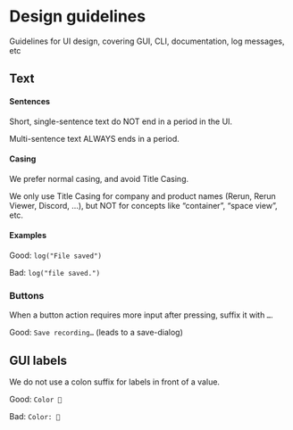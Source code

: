 # Design guidelines
Guidelines for UI design, covering GUI, CLI, documentation, log messages, etc

## Text
#### Sentences
Short, single-sentence text do NOT end in a period in the UI.

Multi-sentence text ALWAYS ends in a period.

#### Casing
We prefer normal casing, and avoid Title Casing.

We only use Title Casing for company and product names (Rerun, Rerun Viewer, Discord, …), but NOT for concepts like “container”, “space view”, etc.

#### Examples
Good: `log("File saved")`

Bad: `log("file saved.")`

### Buttons

When a button action requires more input after pressing, suffix it with `…`.

Good: `Save recording…` (leads to a save-dialog)

## GUI labels

We do not use a colon suffix for labels in front of a value.

Good: `Color 🔴`

Bad: `Color: 🔴`
